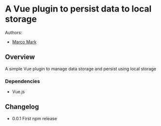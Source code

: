 # A Vue plugin to persist data to local storage

Authors:

* [Marco Mark](mailto:marco.mark@dewsign.co.uk)

## Overview

A simple Vue plugin to manage data storage and persist using local storage

### Dependencies

* Vue.js

## Changelog

* 0.0.1 First npm release